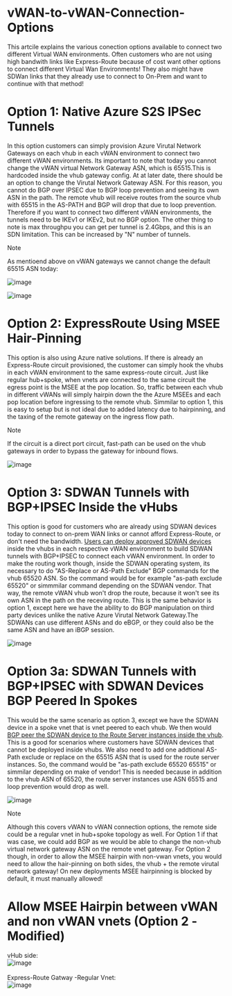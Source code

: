 # vWAN-to-vWAN-Connection-Options
This artcile explains the various conection options available to connect two different Virtual WAN environments. Often customers who are not using high bandwith links like Express-Route because of cost want other options to connect different Virtual Wan Environments! They also might have SDWan links that they already use to connect to On-Prem and want to continue with that method! 

# Option 1: Native Azure S2S IPSec Tunnels
In this option customers can simply provision Azure Virutal Network Gateways on each vhub in each vWAN environment to connect two different vWAN environments. Its important to note that today you cannot change the vWAN virtual Network Gateway ASN, which is 65515.This is hardcoded inside the vhub gateway config. At at later date, there should be an option to change the Virutal Network Gateway ASN. For this reason, you cannot do BGP over IPSEC due to BGP loop prevention and seeing its own ASN in the path. The remote vhub will receive routes from the source vhub with 65515 in the AS-PATH and BGP will drop that due to loop prevention. Therefore if you want to connect two different vWAN environments, the tunnels need to be IKEv1 or IKEv2, but no BGP option. The other thing to note is max throughpu you can get per tunnel is 2.4Gbps, and this is an SDN limitation. This can be increased by "N" number of tunnels. 

> [!NOTE]
As mentioend above on vWAN gateways we cannot change the default 65515 ASN today:

![image](https://github.com/user-attachments/assets/872b5cf8-f07d-41a8-aecd-39b042bdd02c)


![image](https://github.com/user-attachments/assets/59630f3e-18e6-48b5-a14b-8ae821952151)

# Option 2: ExpressRoute Using MSEE Hair-Pinning
This option is also using Azure native solutions. If there is already an Express-Route circuit provisioned, the customer can simply hook the vhubs in each vWAN environment to the same express-route circuit. Just like regular hub+spoke, when vnets are connected to the same circuit the egress point is the MSEE at the pop location. So, traffic between each vhub in different vWANs will simply hairpin down the the Azure MSEEs and each pop location before ingressing to the remote vhub. Simmilar to option 1, this is easy to setup but is not ideal due to added latency due to hairpinning, and the taxing of the remote gateway on the ingress flow path. 
> [!NOTE]
If the circuit is a direct port circuit, fast-path can be used on the vhub gateways in order to bypass the gateway for inbound flows.

![image](https://github.com/user-attachments/assets/17258a2f-de52-4103-8b8c-022e27a06cbb)

# Option 3: SDWAN Tunnels with BGP+IPSEC Inside the vHubs
This option is good for customers who are already using SDWAN devices today to connect to on-prem WAN links or cannot afford Express-Route, or don't need the bandwidth. [Users can deploy approved SDWAN devices](https://learn.microsoft.com/en-us/azure/virtual-wan/about-nva-hub#partners) inside the vhubs in each respective vWAN environment to build SDWAN tunnels with BGP+IPSEC to connect each vWAN environment. In order to make the routing work though, inside the SDWAN operating system, its necessary to do "AS-Replace or AS-Path Exclude" BGP commands for the vhub 65520 ASN. So the command would be for example "as-path exclude 65520" or simmmilar command depending on the SDWAN vendor. That way, the remote vWAN vhub won't drop the route, because it won't see its own ASN in the path on the receving route. This is the same behavior is option 1, except here we have the ability to do BGP manipulation on third party devices unlike the native Azure Virutal Network Gateway.The SDWANs can use different ASNs and do eBGP, or they could also be the same ASN and have an iBGP session. 

![image](https://github.com/user-attachments/assets/c900f636-8602-4220-9334-f410fdae6718)

# Option 3a: SDWAN Tunnels with BGP+IPSEC with SDWAN Devices BGP Peered In Spokes
This would be the same scenario as option 3, except we have the SDWAN device in a spoke vnet that is vnet peered to each vhub. We then would [BGP peer the SDWAN device to the Route Server instances inside the vhub](https://learn.microsoft.com/en-us/azure/virtual-wan/scenario-bgp-peering-hub). This is a good for scenarios where customers have SDWAN devices that cannot be deployed inside vhubs. We also need to add one addtional AS-Path exclude or replace on the 65515 ASN that is used for the route server instances. So, the command would be "as-path exclude 65520 65515" or simmilar depending on make of vendor! This is needed because in addition to the vhub ASN of 65520, the route server instances use ASN 65515 and loop prevention would drop as well. 

![image](https://github.com/user-attachments/assets/c6ab9df5-68db-4c20-99fd-d72d9f0bd1cb)

> [!NOTE]
> Although this covers vWAN to vWAN connection options, the remote side could be a regular vnet in hub+spoke topology as well. For Option 1 if that was case, we could add BGP as we would be able to change the non-vhub virtual network gateway ASN on the remote vnet gateway. For Option 2 though, in order to allow the MSEE hairpin with non-vwan vnets, you would need to allow the hair-pinning on both sides, the vhub + the remote virutal network gateway! On new deployments MSEE hairpinning is blocked by default, it must manually allowed!

# Allow MSEE Hairpin between vWAN and non vWAN vnets (Option 2 -Modified)
 vHub side:
 <br>
 ![image](https://github.com/user-attachments/assets/654d1707-bac5-4b1a-8122-caaceb48404e)
 <br>
 <br>
 Express-Route Gatway -Regular Vnet:
 <br>
 ![image](https://github.com/user-attachments/assets/13b7725c-244d-427a-b968-f8b0820ad21e)











